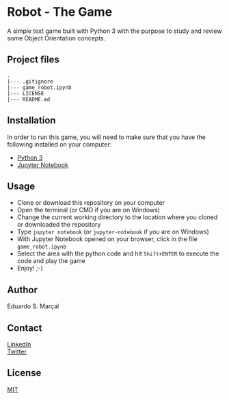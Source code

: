 # Robot - The Game

A simple text game built with Python 3 with the purpose to study and review some Object Orientation concepts.

## Project files

```text
.
|--- .gitignore
|--- game_robot.ipynb
|--- LICENSE
|--- README.md
```

## Installation

In order to run this game, you will need to make sure that you have the following installed on your computer:

- [Python 3](https://www.python.org)
- [Jupyter Notebook](http://jupyter.org)

## Usage

- Clone or download this repository on your computer
- Open the terminal (or CMD if you are on Windows)
- Change the current working directory to the location where you cloned or downloaded the repository
- Type `jupyter notebook` (or `jupyter-notebook` if you are on Windows)
- With Jupyter Notebook opened on your browser, click in the file `game_robot.ipynb`
- Select the area with the python code and hit `Shift+ENTER` to execute the code and play the game
- Enjoy! ;-)

## Author

Eduardo S. Marçal

## Contact

[LinkedIn](https://www.linkedin.com/in/eduardosmarcal)  
[Twitter](https://www.twitter.com/eduardosmarcal_)

## License

[MIT](https://github.com/EduardoSorokin/python-robot-game/blob/master/LICENSE)
